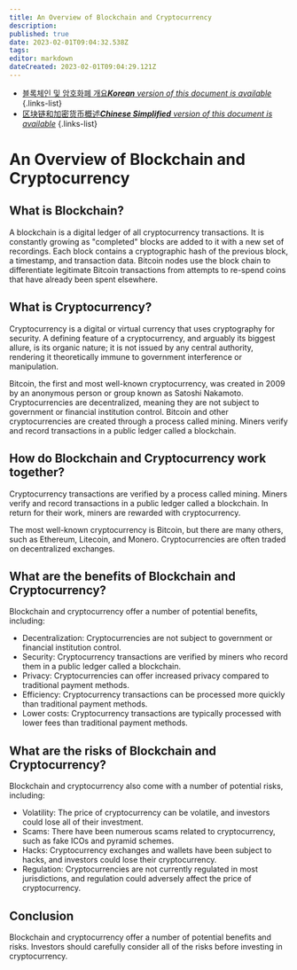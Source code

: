 ```yaml
---
title: An Overview of Blockchain and Cryptocurrency
description: 
published: true
date: 2023-02-01T09:04:32.538Z
tags: 
editor: markdown
dateCreated: 2023-02-01T09:04:29.121Z
---
```


- [블록체인 및 암호화폐 개요***Korean** version of this document is available*](/ko/Knowledge-base/Common/an-overview-of-blockchain-and-cryptocurrency)
{.links-list}
- [区块链和加密货币概述***Chinese Simplified** version of this document is available*](/zh/Knowledge-base/Common/an-overview-of-blockchain-and-cryptocurrency)
{.links-list}



# An Overview of Blockchain and Cryptocurrency

## What is Blockchain?

A blockchain is a digital ledger of all cryptocurrency transactions. It is constantly growing as "completed" blocks are added to it with a new set of recordings. Each block contains a cryptographic hash of the previous block, a timestamp, and transaction data. Bitcoin nodes use the block chain to differentiate legitimate Bitcoin transactions from attempts to re-spend coins that have already been spent elsewhere.

## What is Cryptocurrency?

Cryptocurrency is a digital or virtual currency that uses cryptography for security. A defining feature of a cryptocurrency, and arguably its biggest allure, is its organic nature; it is not issued by any central authority, rendering it theoretically immune to government interference or manipulation.

Bitcoin, the first and most well-known cryptocurrency, was created in 2009 by an anonymous person or group known as Satoshi Nakamoto. Cryptocurrencies are decentralized, meaning they are not subject to government or financial institution control. Bitcoin and other cryptocurrencies are created through a process called mining. Miners verify and record transactions in a public ledger called a blockchain.

## How do Blockchain and Cryptocurrency work together?

Cryptocurrency transactions are verified by a process called mining. Miners verify and record transactions in a public ledger called a blockchain. In return for their work, miners are rewarded with cryptocurrency.

The most well-known cryptocurrency is Bitcoin, but there are many others, such as Ethereum, Litecoin, and Monero. Cryptocurrencies are often traded on decentralized exchanges.

## What are the benefits of Blockchain and Cryptocurrency?

Blockchain and cryptocurrency offer a number of potential benefits, including:

- Decentralization: Cryptocurrencies are not subject to government or financial institution control.
- Security: Cryptocurrency transactions are verified by miners who record them in a public ledger called a blockchain.
- Privacy: Cryptocurrencies can offer increased privacy compared to traditional payment methods.
- Efficiency: Cryptocurrency transactions can be processed more quickly than traditional payment methods.
- Lower costs: Cryptocurrency transactions are typically processed with lower fees than traditional payment methods.

## What are the risks of Blockchain and Cryptocurrency?

Blockchain and cryptocurrency also come with a number of potential risks, including:

- Volatility: The price of cryptocurrency can be volatile, and investors could lose all of their investment.
- Scams: There have been numerous scams related to cryptocurrency, such as fake ICOs and pyramid schemes.
- Hacks: Cryptocurrency exchanges and wallets have been subject to hacks, and investors could lose their cryptocurrency.
- Regulation: Cryptocurrencies are not currently regulated in most jurisdictions, and regulation could adversely affect the price of cryptocurrency.

## Conclusion

Blockchain and cryptocurrency offer a number of potential benefits and risks. Investors should carefully consider all of the risks before investing in cryptocurrency.